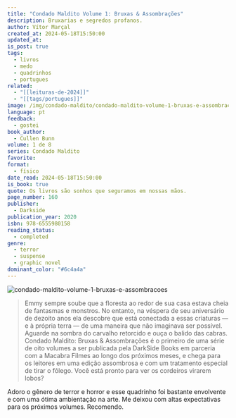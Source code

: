 ```yaml
---
title: "Condado Maldito Volume 1: Bruxas & Assombrações"
description: Bruxarias e segredos profanos.
author: Vítor Marçal
created_at: 2024-05-18T15:50:00
updated_at: 
is_post: true
tags:
  - livros
  - medo
  - quadrinhos
  - portugues
related:
  - "[[leituras-de-2024]]"
  - "[[tags/portugues]]"
image: /img/condado-maldito/condado-maldito-volume-1-bruxas-e-assombracoes.jpg
language: pt
feedback:
  - gostei
book_author:
  - Cullen Bunn
volume: 1 de 8
series: Condado Maldito
favorite: 
format:
  - físico
date_read: 2024-05-18T15:50:00
is_book: true
quote: Os livros são sonhos que seguramos em nossas mãos.
page_number: 160
publisher:
  - Darkside
publication_year: 2020
isbn: 978-6555980158
reading_status:
  - completed
genre:
  - terror
  - suspense
  - graphic novel
dominant_color: "#6c4a4a"
---
```


![condado-maldito-volume-1-bruxas-e-assombracoes](img/condado-maldito/condado-maldito-volume-1-bruxas-e-assombracoes.jpg)

> Emmy sempre soube que a floresta ao redor de sua casa estava cheia de fantasmas e monstros. No entanto, na véspera de seu aniversário de dezoito anos ela descobre que está conectada a essas criaturas ― e à própria terra ― de uma maneira que não imaginava ser possível. Aguarde na sombra do carvalho retorcido e ouça o balido das cabras. Condado Maldito: Bruxas & Assombrações é o primeiro de uma série de oito volumes a ser publicada pela DarkSide Books em parceria com a Macabra Filmes ao longo dos próximos meses, e chega para os leitores em uma edição assombrosa e com um tratamento especial de tirar o fôlego. Você está pronto para ver os cordeiros virarem lobos?

Adoro o gênero de terror e horror e esse quadrinho foi bastante envolvente e com uma ótima ambientação na arte. Me deixou com altas expectativas para os próximos volumes. Recomendo.